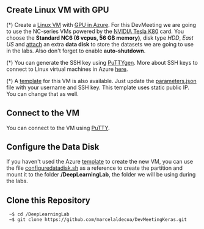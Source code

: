 ## Create Linux VM with GPU

(*) Create a [Linux VM](https://docs.microsoft.com/en-us/azure/virtual-machines/linux/quick-create-portal) with [GPU in Azure](https://docs.microsoft.com/en-us/azure/virtual-machines/windows/sizes-gpu). For this DevMeeting we are going to use the NC-series VMs powered by the [NVIDIA Tesla K80](http://images.nvidia.com/content/pdf/kepler/Tesla-K80-BoardSpec-07317-001-v05.pdf) card. You choose the **Standard NC6 (6 vcpus, 56 GB memory)**, disk type *HDD*, *East US* and [attach](https://docs.microsoft.com/en-us/azure/virtual-machines/linux/attach-disk-portal) an extra **data disk** to store the datasets we are going to use in the labs. Also don't forget to enable **auto-shutdown**.

(*) You can generate the SSH key using [PuTTYgen](https://www.chiark.greenend.org.uk/~sgtatham/putty/latest.html). More about SSH keys to connect to Linux virtual machines in Azure [here](https://docs.microsoft.com/en-us/azure/virtual-machines/linux/ssh-from-windows).

(*) A [template](https://github.com/marcelaldecoa/DevMeetingKeras/blob/master/DeployVM/template.json) for this VM is also available. Just update the [parameters.json](https://github.com/marcelaldecoa/DevMeetingKeras/blob/master/DeployVM/parameters.json) file with your username and SSH key. This template uses static public IP. You can change that as well.

## Connect to the VM

You can connect to the VM using [PuTTY](https://www.putty.org/).


## Configure the Data Disk

If you haven't used the Azure [template](https://github.com/marcelaldecoa/DevMeetingKeras/blob/master/DeployVM/template.json) to create the new VM, you can use the file [configuredatadisk.sh](https://github.com/marcelaldecoa/DevMeetingKeras/blob/master/configdatadisk.sh) as a reference to create the partition and mount it to the folder **/DeepLearningLab**, the folder we will be using during the labs.

## Clone this Repository

```
 ~$ cd /DeepLearningLab
 ~$ git clone https://github.com/marcelaldecoa/DevMeetingKeras.git
 
 ```
